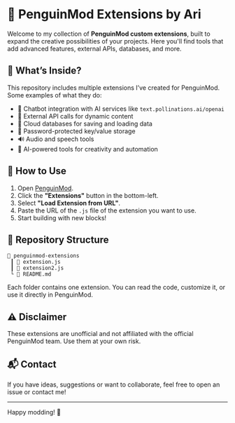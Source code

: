 # 🐧 PenguinMod Extensions by Ari

Welcome to my collection of **PenguinMod custom extensions**, built to expand the creative possibilities of your projects. Here you'll find tools that add advanced features, external APIs, databases, and more.

## 🚀 What’s Inside?

This repository includes multiple extensions I’ve created for PenguinMod. Some examples of what they do:

- 💬 Chatbot integration with AI services like `text.pollinations.ai/openai`
- 📡 External API calls for dynamic content
- 📂 Cloud databases for saving and loading data
- 🔐 Password-protected key/value storage
- 🔊 Audio and speech tools
- 🧠 AI-powered tools for creativity and automation

## 🧹 How to Use

1. Open [PenguinMod](https://penguinmod.com/editor.html).
2. Click the **"Extensions"** button in the bottom-left.
3. Select **"Load Extension from URL"**.
4. Paste the URL of the `.js` file of the extension you want to use.
5. Start building with new blocks!

## 📁 Repository Structure

```
📆 penguinmod-extensions
 ┃ 📄 extension.js
 ┃ 📄 extension2.js
 └️ 📄 README.md
```

Each folder contains one extension. You can read the code, customize it, or use it directly in PenguinMod.

## ⚠️ Disclaimer

These extensions are unofficial and not affiliated with the official PenguinMod team. Use them at your own risk.

## 📬 Contact

If you have ideas, suggestions or want to collaborate, feel free to open an issue or contact me!

---

Happy modding! 🧩

